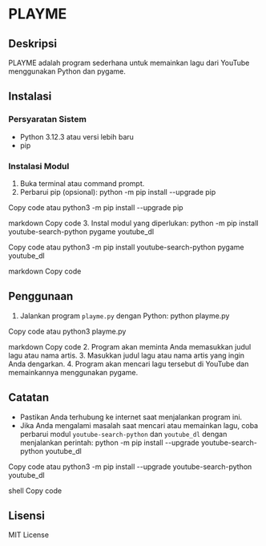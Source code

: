 # PLAYME

## Deskripsi
PLAYME adalah program sederhana untuk memainkan lagu dari YouTube menggunakan Python dan pygame.

## Instalasi

### Persyaratan Sistem
- Python 3.12.3 atau versi lebih baru
- pip

### Instalasi Modul
1. Buka terminal atau command prompt.
2. Perbarui pip (opsional):
python -m pip install --upgrade pip

Copy code
atau
python3 -m pip install --upgrade pip

markdown
Copy code
3. Instal modul yang diperlukan:
python -m pip install youtube-search-python pygame youtube_dl

Copy code
atau
python3 -m pip install youtube-search-python pygame youtube_dl

markdown
Copy code

## Penggunaan

1. Jalankan program `playme.py` dengan Python:
python playme.py

Copy code
atau
python3 playme.py

markdown
Copy code
2. Program akan meminta Anda memasukkan judul lagu atau nama artis.
3. Masukkan judul lagu atau nama artis yang ingin Anda dengarkan.
4. Program akan mencari lagu tersebut di YouTube dan memainkannya menggunakan pygame.

## Catatan

- Pastikan Anda terhubung ke internet saat menjalankan program ini.
- Jika Anda mengalami masalah saat mencari atau memainkan lagu, coba perbarui modul `youtube-search-python` dan `youtube_dl` dengan menjalankan perintah:
python -m pip install --upgrade youtube-search-python youtube_dl

Copy code
atau
python3 -m pip install --upgrade youtube-search-python youtube_dl

shell
Copy code

## Lisensi
MIT License
